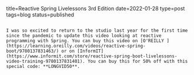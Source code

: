 title=Reactive Spring Livelessons 3rd Edition 
date=2022-01-28
type=post
tags=blog
status=published
~~~~~~

I was so excited to return to the studio last year for the first time since the pandemic to update this video looking at reactive programming with Spring. You can buy this video on [O'REILLY ](https://learning.oreilly.com/videos/reactive-spring-boot/9780137831463/) or on [InformIT](https://www.informit.com/store/reactive-spring-boot-livelessons-video-training-9780137831401). You can buy this for 50% off with this special code: **LONGVID50**. 